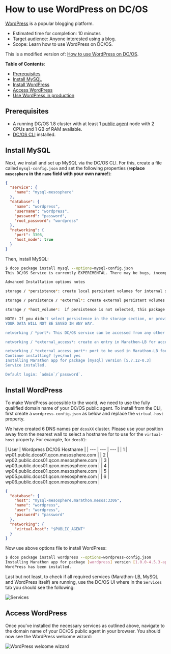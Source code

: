 # How to use WordPress on DC/OS

[WordPress](https://wordpress.com/) is a popular blogging platform.

- Estimated time for completion: 10 minutes
- Target audience: Anyone interested using a blog.
- Scope: Learn how to use WordPress on DC/OS.

This is a modified version of: [How to use WordPress on DC/OS](https://github.com/dcos/examples/tree/master/1.8/wordpress).

**Table of Contents**:

- [Prerequisites](#prerequisites)
- [Install MySQL](#install-mysql)
- [Install WordPress](#install-wordpress)
- [Access WordPress](#access-wordpress)
- [Use WordPress in production](#use-wordpress-in-production)

## Prerequisites

- A running DC/OS 1.8 cluster with at least 1 [public agent](https://dcos.io/docs/1.8/overview/concepts/#public) node with 2 CPUs and 1 GB of RAM available.
- [DC/OS CLI](https://dcos.io/docs/1.8/usage/cli/install/) installed.

## Install MySQL

Next, we install and set up MySQL via the DC/OS CLI. For this, create a file called `mysql-config.json` and set the following properties (**replace `mesosphere` in the `name` field with your own name!**):

```json
{
  "service": {
    "name": "mysql-mesosphere"
  },
  "database": {
    "name": "wordpress",
    "username": "wordpress",
    "password": "password",
    "root_password": "wordpress"
  },
  "networking": {
    "port": 3306,
    "host_mode": true
  }
}
```

Then, install MySQL:

```bash
$ dcos package install mysql --options=mysql-config.json
This DC/OS Service is currently EXPERIMENTAL. There may be bugs, incomplete features, incorrect documentation, or other discrepancies.

Advanced Installation options notes

storage / *persistence*: create local persistent volumes for internal storage files to survive across restarts or failures.

storage / persistence / *external*: create external persistent volumes. This allows to use an external storage system such as Amazon EBS, OpenStack Cinder, EMC Isilon, EMC ScaleIO, EMC XtremIO, EMC VMAX and Google Compute Engine persistent storage. *NOTE*: To use external volumes with DC/OS, you MUST enable them during CLI or Advanced installation.

storage / *host_volume*:  if persistence is not selected, this package can use a local volume in the host for storage, like a local directory or an NFS mount. The parameter *host_volume* controls the path in the host in which these volumes will be created, which MUST be the same on all nodes of the cluster.

NOTE: If you didn't select persistence in the storage section, or provided a valid value for *host_volume* on installation,
YOUR DATA WILL NOT BE SAVED IN ANY WAY.

networking / *port*: This DC/OS service can be accessed from any other application through a NAMED VIP in the format *`service_name.marathon.l4lb.thisdcos.directory:port`*. Check status of the VIP in the *Network* tab of the DC/OS Dashboard (Enterprise DC/OS only).

networking / *external_access*: create an entry in Marathon-LB for accessing the service from outside of the cluster

networking / *external_access_port*: port to be used in Marathon-LB for accessing the service.
Continue installing? [yes/no] yes
Installing Marathon app for package [mysql] version [5.7.12-0.3]
Service installed.

Default login: `admin`/`password`.
```

## Install WordPress

To make WordPress accessible to the world, we need to use the fully qualified domain name of your DC/OS public agent. To install from the CLI, first create a `wordpress-config.json` as below and replace the `virtual-host` property.

We have created 6 DNS names per `dcosXX` cluster. Please use your position away from the nearest wall to select a hostname for to use for the `virtual-host` property. For example, for `dcos01`:

| User | Wordpress DC/OS Hostname |
| --- | --- | --- |
| 1 | wp01.public.dcos01.qcon.mesosphere.com |
| 2 | wp02.public.dcos01.qcon.mesosphere.com |
| 3 | wp03.public.dcos01.qcon.mesosphere.com |
| 4 | wp04.public.dcos01.qcon.mesosphere.com |
| 5 | wp05.public.dcos01.qcon.mesosphere.com |
| 6 | wp06.public.dcos01.qcon.mesosphere.com |


```json
{
  "database": {
    "host": "mysql-mesosphere.marathon.mesos:3306",
    "name": "wordpress",
    "user": "wordpress",
    "password": "password"
  },
  "networking": {
    "virtual-host": "$PUBLIC_AGENT"
  }
}
```

Now use above options file to install WordPress:

```bash
$ dcos package install wordpress --options=wordpress-config.json
Installing Marathon app for package [wordpress] version [1.0.0-4.5.3-apache]
WordPress has been installed.
```

Last but not least, to check if all required services (Marathon-LB, MySQL and WordPress itself) are running, use the DC/OS UI where in the `Services` tab you should see the following:

![Services](img/services.png)

## Access WordPress

Once you've installed the necessary services as outlined above, navigate to the domain name of your DC/OS public agent in your browser. You should now see the WordPress welcome wizard:

![WordPress welcome wizard](img/wordpress-welcome.png)
